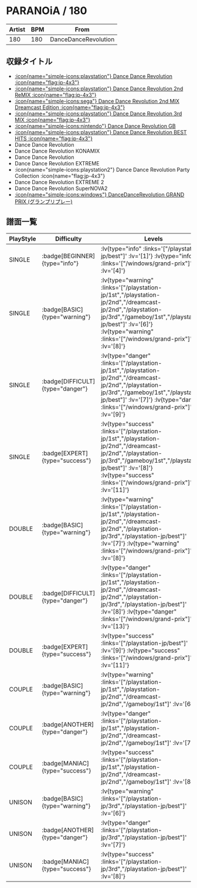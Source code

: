 # PARANOiA / 180

|Artist|BPM|From|
|------|---|----|
|180|180|DanceDanceRevolution|

## 収録タイトル

- [ :icon{name="simple-icons:playstation"} Dance Dance Revolution :icon{name="flag:jp-4x3"} ](/playstation-jp/1st)
- [ :icon{name="simple-icons:playstation"} Dance Dance Revolution 2nd ReMIX :icon{name="flag:jp-4x3"} ](/playstation-jp/2nd)
- [ :icon{name="simple-icons:sega"} Dance Dance Revolution 2nd MIX Dreamcast Edition :icon{name="flag:jp-4x3"} ](/dreamcast-jp/2nd)
- [ :icon{name="simple-icons:playstation"} Dance Dance Revolution 3rd MIX :icon{name="flag:jp-4x3"} ](/playstation-jp/3rd)
- [ :icon{name="simple-icons:nintendo"} Dance Dance Revolution GB](/gameboy/1st)
- [ :icon{name="simple-icons:playstation"} Dance Dance Revolution BEST HITS :icon{name="flag:jp-4x3"} ](/playstation-jp/best)
- Dance Dance Revolution
- Dance Dance Revolution KONAMIX
- Dance Dance Revolution
- Dance Dance Revolution EXTREME
- :icon{name="simple-icons:playstation2"} Dance Dance Revolution Party Collection :icon{name="flag:jp-4x3"}
- Dance Dance Revolution EXTREME 2
- Dance Dance Revolution SuperNOVA2
- [ :icon{name="simple-icons:windows"} DanceDanceRevolution GRAND PRIX (グランプリプレー)](/windows/grand-prix)

## 譜面一覧

|PlayStyle|Difficulty|Levels|Notes|Movie|
|---------|----------|------|-----|-----|
|SINGLE| :badge[BEGINNER]{type="info"} | :lv{type="info" :links='["/playstation-jp/best"]' :lv='[1]'}  :lv{type="info" :links='["/windows/grand-prix"]' :lv='[4]'} |138/0||
|SINGLE| :badge[BASIC]{type="warning"} | :lv{type="warning" :links='["/playstation-jp/1st","/playstation-jp/2nd","/dreamcast-jp/2nd","/playstation-jp/3rd","/gameboy/1st","/playstation-jp/best"]' :lv='[6]'}  :lv{type="warning" :links='["/windows/grand-prix"]' :lv='[8]'} |264/0||
|SINGLE| :badge[DIFFICULT]{type="danger"} | :lv{type="danger" :links='["/playstation-jp/1st","/playstation-jp/2nd","/dreamcast-jp/2nd","/playstation-jp/3rd","/gameboy/1st","/playstation-jp/best"]' :lv='[7]'}  :lv{type="danger" :links='["/windows/grand-prix"]' :lv='[9]'} |275/0||
|SINGLE| :badge[EXPERT]{type="success"} | :lv{type="success" :links='["/playstation-jp/1st","/playstation-jp/2nd","/dreamcast-jp/2nd","/playstation-jp/3rd","/gameboy/1st","/playstation-jp/best"]' :lv='[8]'}  :lv{type="success" :links='["/windows/grand-prix"]' :lv='[11]'} |319/0||
|DOUBLE| :badge[BASIC]{type="warning"} | :lv{type="warning" :links='["/playstation-jp/1st","/playstation-jp/2nd","/dreamcast-jp/2nd","/playstation-jp/3rd","/playstation-jp/best"]' :lv='[7]'}  :lv{type="warning" :links='["/windows/grand-prix"]' :lv='[8]'} |254/0||
|DOUBLE| :badge[DIFFICULT]{type="danger"} | :lv{type="danger" :links='["/playstation-jp/1st","/playstation-jp/2nd","/dreamcast-jp/2nd","/playstation-jp/3rd","/playstation-jp/best"]' :lv='[8]'}  :lv{type="danger" :links='["/windows/grand-prix"]' :lv='[13]'} |309/0||
|DOUBLE| :badge[EXPERT]{type="success"} | :lv{type="success" :links='["/playstation-jp/best"]' :lv='[9]'}  :lv{type="success" :links='["/windows/grand-prix"]' :lv='[11]'} |382/0||
|COUPLE| :badge[BASIC]{type="warning"} | :lv{type="warning" :links='["/playstation-jp/1st","/playstation-jp/2nd","/dreamcast-jp/2nd","/gameboy/1st"]' :lv='[6]'} |228/0||
|COUPLE| :badge[ANOTHER]{type="danger"} | :lv{type="danger" :links='["/playstation-jp/1st","/playstation-jp/2nd","/dreamcast-jp/2nd","/gameboy/1st"]' :lv='[7]'} |239/0||
|COUPLE| :badge[MANIAC]{type="success"} | :lv{type="success" :links='["/playstation-jp/1st","/playstation-jp/2nd","/dreamcast-jp/2nd","/gameboy/1st"]' :lv='[8]'} |1P:275/0 2P:274/0||
|UNISON| :badge[BASIC]{type="warning"} | :lv{type="warning" :links='["/playstation-jp/3rd","/playstation-jp/best"]' :lv='[6]'} |||
|UNISON| :badge[ANOTHER]{type="danger"} | :lv{type="danger" :links='["/playstation-jp/3rd","/playstation-jp/best"]' :lv='[7]'} |||
|UNISON| :badge[MANIAC]{type="success"} | :lv{type="success" :links='["/playstation-jp/3rd","/playstation-jp/best"]' :lv='[8]'} |||
